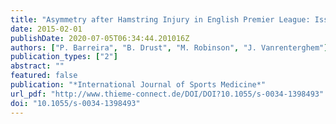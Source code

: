 ```yaml
---
title: "Asymmetry after Hamstring Injury in English Premier League: Issue Resolved, Or Perhaps Not?"
date: 2015-02-01
publishDate: 2020-07-05T06:34:44.201016Z
authors: ["P. Barreira", "B. Drust", "M. Robinson", "J. Vanrenterghem"]
publication_types: ["2"]
abstract: ""
featured: false
publication: "*International Journal of Sports Medicine*"
url_pdf: "http://www.thieme-connect.de/DOI/DOI?10.1055/s-0034-1398493"
doi: "10.1055/s-0034-1398493"
---
```



